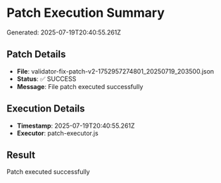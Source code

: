 # Patch Execution Summary
Generated: 2025-07-19T20:40:55.261Z

## Patch Details
- **File**: validator-fix-patch-v2-1752957274801_20250719_203500.json
- **Status**: ✅ SUCCESS
- **Message**: File patch executed successfully

## Execution Details
- **Timestamp**: 2025-07-19T20:40:55.261Z
- **Executor**: patch-executor.js

## Result
Patch executed successfully
